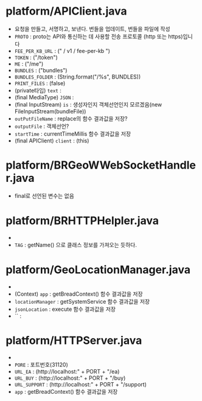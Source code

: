 # platform/APIClient.java
- 요청을 만들고, 서명하고, 보낸다.  번들을 업데이트, 번들을 파일에 작성
- `PROTO` : proto는 API와 통신하는 데 사용할 전송 프로토콜 (http 또는 https)입니다
- `FEE_PER_KB_URL` : (" / v1 / fee-per-kb ")
- `TOKEN` : ("/token")
- `ME` : ("/me")
- `BUNDLES` : ("bundles")
- `BUNDLES_FOLDER` : (String.format("/%s", BUNDLES))
- `PRINT_FILES` : (false)
- (private타입) `text` : 
- (final MediaType) `JSON` : 
- (final InputStream) `is` : 생성자인지 객체선언인지 모르겠음(new FileInputStream(bundleFile))
- `outPutFileName` : replace의 함수 결과값을 저장?
- `outputFile` : 객체선언?
- `startTime` : currentTimeMillis 함수 결과값을 저장
- (final APIClient) `client` : (this)

# platform/BRGeoWWebSocketHandler.java
- final로 선언된 변수는 없음


# platform/BRHTTPHelpler.java
- 
- `TAG` : getName() 으로 클래스 정보를 가져오는 듯하다.



# platform/GeoLocationManager.java
- 
- (Context) `app` : getBreadContext() 함수 결과값을 저장
- `locationManager` : getSystemService 함수 결과값을 저장
- `jsonLocation` : execute 함수 결과값을 저장
- `` :


# platform/HTTPServer.java
- 
- `PORE` : 포트번호(31120)
- `URL_EA` :      (http://localhost:" + PORT + "/ea)
- `URL_BUY` :     (http://localhost:" + PORT + "/buy)
- `URL_SUPPORT` : (http://localhost:" + PORT + "/support)
- `app` : getBreadContext() 함수 결과값을 저장
